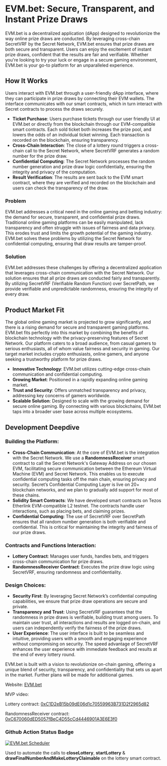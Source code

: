 # EVM.bet: Secure, Transparent, and Instant Prize Draws

EVM.bet is a decentralized application (dApp) designed to revolutionize the way online prize draws are conducted. By leveraging cross-chain SecretVRF by the Secret Network, EVM.bet ensures that prize draws are both secure and transparent. Users can enjoy the excitement of instant prize draws, confident that the results are fair and verifiable. Whether you're looking to try your luck or engage in a secure gaming environment, EVM.bet is your go-to platform for an unparalleled experience.

## How It Works
Users interact with EVM.bet through a user-friendly dApp interface, where they can participate in prize draws by connecting their EVM wallets. The interface communicates with our smart contracts, which in turn interact with Secret contracts to process the draws securely.
- **Ticket Purchase**: Users purchase tickets through our user friendly UI at EVM.bet or directly from the blockchain through our EVM-compatible smart contracts. Each sold ticket both increases the prize pool, and lowers the odds of an individual ticket winning. Each transaction is recorded on the blockchain, ensuring transparency.
- **Cross-Chain Interaction**: The close of a lottery round triggers a cross-chain call to the Secret Network, where SecretVRF generates a random number for the prize draw.
- **Confidential Computing**: The Secret Network processes the random number generation and prize draw logic confidentially, ensuring the integrity and privacy of the computation.
- **Result Verification**: The results are sent back to the EVM smart contract, where they are verified and recorded on the blockchain and users can check the transparency of the draw.

### Problem
EVM.bet addresses a critical need in the online gaming and betting industry: the demand for secure, transparent, and confidential prize draws. Traditional online gaming platforms can be easily manipulated, lack transparency and often struggle with issues of fairness and data privacy. This erodes trust and limits the growth potential of the gaming industry. EVM.bet solves these problems by utilizing the Secret Network for confidential computing, ensuring that draw results are tamper-proof.

### Solution
EVM.bet addresses these challenges by offering a decentralized application that leverages cross-chain communication with the Secret Network. Our solution ensures that all prize draws are conducted fairly and transparently. By utilizing SecretVRF (Verifiable Random Function) over SecretPath, we provide verifiable and unpredictable randomness, ensuring the integrity of every draw. 

## Product Market Fit
The global online gaming market is projected to grow significantly, and there is a rising demand for secure and transparent gaming platforms. EVM.bet fits perfectly into this market by combining the benefits of blockchain technology with the privacy-preserving features of Secret Network. Our platform caters to a broad audience, from casual gamers to serious enthusiasts, all of whom value fairness and security in gaming. Our target market includes crypto enthusiasts, online gamers, and anyone seeking a trustworthy platform for prize draws.

- **Innovative Technology**: EVM.bet utilizes cutting-edge cross-chain communication and confidential computing.
- **Growing Market**: Positioned in a rapidly expanding online gaming market.
- **Trust and Security**: Offers unmatched transparency and privacy, addressing key concerns of gamers worldwide.
- **Scalable Solution**: Designed to scale with the growing demand for secure online gaming. By connecting with various blockchains, EVM.bet taps into a broader user base across multiple ecosystems.

## Development Deepdive
### Building the Platform:
- **Cross-Chain Communication**: At the core of EVM.bet is the integration with the Secret Network. We use a **RandomnessReceiver** smart contract to call the Secret Network's Gateway Address on our chosen EVM, facilitating secure communication between the Ethereum Virtual Machine (EVM) and Secret Network. This enables us to execute confidential computing tasks off the main chain, ensuring privacy and security. Secret’s Confidential Computing Layer is live on 20+ blockchain networks, and we plan to gradually add support for most of these chains.
- **Solidity Smart Contracts**: We have developed smart contracts on Tezos Etherlink EVM-compatible L2 testnet. The contracts handle user interactions, such as placing bets, and claiming prizes.
- **Confidential Computing**: The use of SecretVRF over SecretPath ensures that all random number generation is both verifiable and confidential. This is critical for maintaining the integrity and fairness of our prize draws.

### Contracts and Functions Interaction:
- **Lottery Contract**: Manages user funds, handles bets, and triggers cross-chain communication for prize draws.
- **RandomnessReceiver Contract**: Executes the prize draw logic using SecretVRF, ensuring randomness and confidentiality.

### Design Choices:
- **Security First**: By leveraging Secret Network’s confidential computing capabilities, we ensure that prize draw operations are secure and private.
- **Transparency and Trust**: Using SecretVRF guarantees that the randomness in prize draws is verifiable, building trust among users. To maintain user trust, all interactions and results are logged on-chain, and users can independently verify the fairness of the prize draws.
- **User Experience**: The user interface is built to be seamless and intuitive, providing users with a smooth and engaging experience without compromising on security. The speed advantage of SecretVRF enhances the user experience with immediate feedback and results at the end of every lottery round.


EVM.bet is built with a vision to revolutionize on-chain gaming, offering a unique blend of security, transparency, and confidentiality that sets us apart in the market. Further plans will be made for additional games.

Website: [EVM.bet](https://EVM.bet)

MVP video: 

Lottery contract: [0xC1D2eB15b09dE06d1c70559963B731D2f2965d82](https://testnet-explorer.etherlink.com/address/0xC1D2eB15b09dE06d1c70559963B731D2f2965d82)

RandomnessReceiver contract: [0xC670060dED5057fBeC4D55cCd4446901A3E6E3f0](https://testnet-explorer.etherlink.com/address/0xC670060dED5057fBeC4D55cCd4446901A3E6E3f0)


### Github Action Status Badge

[![EVM.bet Scheduler](https://github.com/Smart-Earners-Team/Automations/actions/workflows/evm-bet-scheduler.yml/badge.svg)](https://github.com/Smart-Earners-Team/Automations/actions/workflows/evm-bet-scheduler.yml)

Used to automate the calls to **closeLottery**, **startLottery** & **drawFinalNumberAndMakeLotteryClaimable** on the lottery smart contract.




